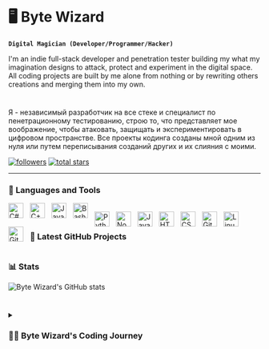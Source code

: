 # 🖥️ Byte Wizard

**`Digital Magician (Developer/Programmer/Hacker)`**

I'm an indie full-stack developer and penetration tester building my what my imagination designs to attack, protect and experiment in the digital space. All coding projects are built by me alone from nothing or by rewriting others creations and merging them into my own.

#

Я - независимый разработчик на все стеке и специалист по пенетрационному тестированию, строю то, что представляет мое воображение, чтобы атаковать, защищать и экспериментировать в цифровом пространстве. Все проекты кодинга созданы мной одним из нуля или путем переписывания созданий других и их слияния с моими.

   <p align="left">
      <a href="https://github.com/BYT3W1Z4RD?tab=followers">
         <img alt="followers" title="Follow My Github" src="https://custom-icon-badges.demolab.com/github/followers/BYT3W1Z4RD?color=236ad3&labelColor=1155ba&style=for-the-badge&logo=person-add&label=Follow&logoColor=white"/></a>
      <a href="https://github.com/BYT3W1Z4RD?tab=repositories&sort=stargazers">
         <img alt="total stars" title="Total GitHub Stars" src="https://custom-icon-badges.demolab.com/github/stars/BYT3W1Z4RD?color=55960c&style=for-the-badge&labelColor=488207&logo=star"/></a>
   </p>

---

### 🧰 Languages and Tools

<img align="left" alt="C#" width="30px" style="padding-right:10px;" src="https://cdn.jsdelivr.net/gh/devicons/devicon/icons/csharp/csharp-original.svg"/>
<img align="left" alt="C++" width="30px" style="padding-right:10px;" src="https://cdn.jsdelivr.net/gh/devicons/devicon/icons/cplusplus/cplusplus-line.svg" />
<img align="left" alt="Java" width="30px" style="padding-right:10px;" src="https://cdn.jsdelivr.net/gh/devicons/devicon/icons/java/java-original.svg"/>

<img align="left" alt="Bash" width="30px" style="padding-right:10px;" src="https://cdn.jsdelivr.net/gh/devicons/devicon/icons/bash/bash-original.svg" />
<br />
<img align="left" alt="Python" width="30px" style="padding-right:10px;" src="https://cdn.jsdelivr.net/gh/devicons/devicon/icons/python/python-plain.svg" />
<img align="left" alt="NodeJS" width="30px" style="padding-right:10px;" src="https://cdn.jsdelivr.net/gh/devicons/devicon/icons/nodejs/nodejs-original.svg" />
<img align="left" alt="JavaScript" width="30px" style="padding-right:10px;" src="https://cdn.jsdelivr.net/gh/devicons/devicon/icons/javascript/javascript-plain.svg" />

<img align="left" alt="HTML" width="30px" style="padding-right:10px;" src="https://cdn.jsdelivr.net/gh/devicons/devicon/icons/html5/html5-plain.svg" />
<img align="left" alt="CSS" width="30px" style="padding-right:10px;" src="https://cdn.jsdelivr.net/gh/devicons/devicon/icons/css3/css3-plain.svg" />
<img align="left" alt="Git" width="30px" style="padding-right:10px;" src="https://cdn.jsdelivr.net/gh/devicons/devicon/icons/git/git-original.svg" />
<img align="left" alt="Linux" width="30px" style="padding-right:10px;" src="https://cdn.jsdelivr.net/gh/devicons/devicon/icons/linux/linux-original.svg" />
<img align="left" alt="GitHub" width="30px" style="padding-right:10px;" src="https://cdn.jsdelivr.net/gh/devicons/devicon/icons/github/github-original.svg" />

#

### 📁 Latest GitHub Projects

<!-- BEGIN GITHUB-PROJECTS -->

<!-- END GITHUB-PROJECTS -->

#

### 📊 Stats

![Byte Wizard's GitHub stats](https://github-readme-stats.vercel.app/api?username=bytewizard&show_icons=true)

<!-- ![GitHub Streak](https://streak-stats.demolab.com?user=BYT3W1Z4RD&border_radius=4.5) -->

#

<details>
 <summary><h3>👨‍💻 Byte Wizard's Coding Journey</h3></summary>
   I started my coding journey as a naive computer science enthusiast while studying in school. I was fascinated by the world of programming and had a burning desire to learn everything I could about it. I dove headfirst into learning scripting languages, programming concepts, Linux systems, and the underlying theories that make it all work. I spent countless hours teaching myself, experimenting with different technologies, and building small projects to test my knowledge. As I progressed in my learning, I set my sights on a bigger goal - to build my own software that would have a positive impact on the world. I was determined to use my newfound skills to make a difference and improve people's lives. However, as I delved deeper into the world of coding, I found myself increasingly drawn to the questionable side of the industry - Hacking and Exploitation. I became obsessed with learning everything there was to know about hacking, from the basics of social engineering to advanced penetration testing    techniques. My desire to excel in this field soon overshadowed my original goal of building software for good. Unfortunately, my curiosity and lack of experience put me in the spotlight of the law for a time. But, I was smart enough to realize the potential consequences of my actions and decided to take a different approach. I knew that my skills and knowledge could be used for good if I pursued them in a legal and ethical manner. So, I decided to focus on learning about Penetration Testing and Malware Development. I honed my skills and eventually built a reputation for my expertise in Post Exploitation and Software Design. With my new-found skills, I got to work on my first big projects that I went on to sell publicly. One of my projects was a private browser that utilised the open-source engine SearX, which I modified to make it as privacy and security-oriented as possible. I also developed a basic remote help tool similar to AnyDesk or TeamViewer, which utilised a modified VNC. However, as I looked back at my journey, I realized that I had always felt selfish in my learning process. I had taught myself over many years of hard work, but I could rarely give back to my community. I think its time I started sharing with the hopes of inspiring others the way I was to pursue knowledge and skills within the ever developing landscape of cyberspace while also trying to educate people on the dangers of abusing such knowledge. Knowledge, is a tool that can be used for good and evil, I plan to provide educational resources whether it be UI design, pentesting, automation or Penetration Testing tools including Post Exploitation Malware. Code is not inherently evil, but how you choose to use it can be. "The law just needs to have one lucky day and your life is over.

#

   Я начал свой путь в мире кодирования как наивный энтузиаст компьютерных наук во время учебы в школе. Я был поражен миром программирования и имел сильное желание узнать о нем все, что можно. Я головой окунулся в изучение сценарных языков, концепций программирования, линуксовых систем и основных теорий, которые делают все это работающим. Я потратил бесчисленное количество часов на самообучение, экспериментирование с различными технологиями и создание небольших проектов для проверки своих знаний. Как я продвигался в своем обучении, я ставил перед собой большую цель - создать свое собственное программное обеспечение, которое бы имело положительное влияние на мир. Я был решителен использовать свои новые знания, чтобы изменить что-то и улучшить жизни людей. Однако, как я вглубь погружался в мир кодирования, я все больше и больше притягивался к сомнительной стороне индустрии - Взлом и эксплуатация. Я стал одержим желанием узнать все, что есть знать о хакинге, от основ социального инжиниринга до продвинутых техник пенетрационного тестирования. Мое желание достичь успеха в этой области вскоре превзошло мою изначальную цель создания программного обеспечения для добра. К сожалению, моя любознательность и недостаток опыта поставили меня в центр внимания закона на некоторое время. Но я был достаточно умен, чтобы понять возможные последствия своих действий и решил принять другой подход. Я знал, что мои навыки и знания могут быть использованы для добра, если я буду их преследовать в законном и этическом порядке. Поэтому я решил сосредоточиться на изучении пенетрационного тестирования и разработки вредоносного ПО. Я специализировался в своих навыках и в конечном итоге завоевал репутацию своего эксперта в области постэксплоента и дизайна программного обеспечения. С новыми навыками я начал работать над своими первыми крупными проектами, которые я впоследствии продавал на публику. Одним из моих проектов был приватный браузер, который использовал открытый исходный движок SearX, который я модифицировал, чтобы сделать его как можно более ориентированным на конфиденциальность и безопасность. Я также разработал базовый инструмент удаленной помощи, подобный AnyDesk или TeamViewer, который использовал модифицированный VNC. Однако, когда я оглядывался на свой путь, я понимал, что всегда чувствовал себя жадным в своем обучении. Я учил себя за многие годы тяжелой работы, но редко мог возвращаться к своему сообществу. Я думаю, что пришло время начать делиться с надеждой вдохновить других преследовать знания и навыки в все более развивающемся ландшафте цифрового пространства, параллельно пытаясь образовывать людей о опасностях злоупотребления такими знаниями. Знание - это инструмент, который может использоваться как для добра, так и для зла. Я намерен предоставлять образовательные ресурсы, будь то дизайн пользовательского интерфейса, пентестинг, автоматизация или инструменты для пенетрационного тестирования, включая зловредное ПО. Код не имеет по сути злого, но то, как вы выбираете его использовать, может быть неприемлемым. "Закон должен иметь один удачный день и ваша жизнь закончится."

[website]: https://0bin.ne
[github]: https://github.com/BYT3W1Z4RD
